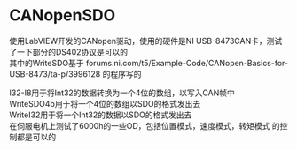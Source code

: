 # CANopenSDO
使用LabVIEW开发的CANopen驱动，使用的硬件是NI USB-8473CAN卡，测试了一下部分的DS402协议是可以的  
其中的WriteSDO基于 forums.ni.com/t5/Example-Code/CANopen-Basics-for-USB-8473/ta-p/3996128 的程序写的  
  
I32-I8用于将Int32的数据转换为一个4位的数组，以写入CAN帧中  
WriteSDO4b用于将一个4位的数组以SDO的格式发出去  
WriteI32用于将一个Int32的数据以SDO的格式发出去  
在伺服电机上测试了6000h的一些OD，包括位置模式，速度模式，转矩模式 的控制都是可以的  
